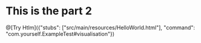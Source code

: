 # This is the part 2


@[Try Htlm]({"stubs": ["src/main/resources/HelloWorld.html"], "command": "com.yourself.ExampleTest#visualisation"})





